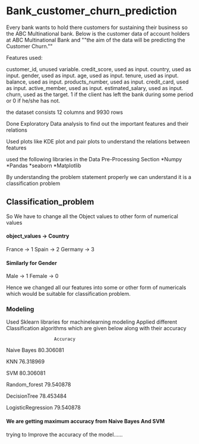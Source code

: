 # Bank_customer_churn_prediction
Every bank wants to hold there customers for sustaining their business so the ABC Multinational bank.
Below is the customer data of account holders at ABC Multinational Bank and ""the aim of the data will be predicting the Customer Churn.""

Features used:

customer_id, unused variable.
credit_score, used as input.
country, used as input.
gender, used as input.
age, used as input.
tenure, used as input.
balance, used as input.
products_number, used as input.
credit_card, used as input.
active_member, used as input.
estimated_salary, used as input.
churn, used as the target. 1 if the client has left the bank during some period or 0 if he/she has not.

the dataset consists 12 columns and 9930 rows

Done Exploratory Data analysis to find out the important features and their relations

Used plots like KDE plot and pair plots to understand the relations between features

used the following libraries in the Data Pre-Processing Section
*Numpy
*Pandas
*seaborn
*Matplotlib

By understanding the problem statement properly we can understand it is a classification problem
## Classification_problem

So We have to change all the Object values to other form of numerical values

#### object_values -> Country
France  -> 1
Spain   -> 2
Germany -> 3

#### Similarly for Gender 
Male  -> 1
Female -> 0

Hence we changed all our features into some or other form of numericals which would be suitable 
for classification problem.

### Modeling
Used Sklearn libraries for machinelearning modeling
Applied different Classification algorithms which are given below along with their accuracy

	                  Accuracy
Naive Bayes 	      80.306081

KNN         	      76.318969

SVM	                80.306081

Random_forest	      79.540878

DecisionTree	      78.453484

LogisticRegression	79.540878

#### We are getting maximum accuracy from Naive Bayes And SVM

trying to Improve the accuracy of the model......











